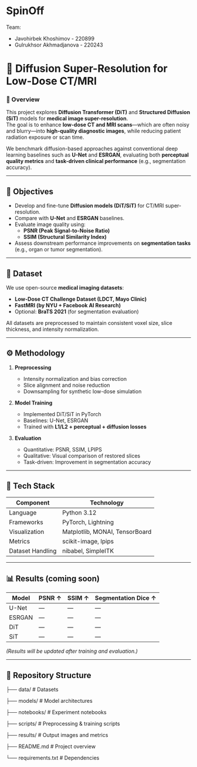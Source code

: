 # SpinOff

Team:
- Javohirbek Khoshimov - 220899
- Gulrukhsor Akhmadjanova - 220243

# 🧠 Diffusion Super-Resolution for Low-Dose CT/MRI

### 📍 Overview
This project explores **Diffusion Transformer (DiT)** and **Structured Diffusion (SiT)** models for **medical image super-resolution**.  
The goal is to enhance **low-dose CT and MRI scans**—which are often noisy and blurry—into **high-quality diagnostic images**, while reducing patient radiation exposure or scan time.

We benchmark diffusion-based approaches against conventional deep learning baselines such as **U-Net** and **ESRGAN**, evaluating both **perceptual quality metrics** and **task-driven clinical performance** (e.g., segmentation accuracy).

---

## 🎯 Objectives
- Develop and fine-tune **Diffusion models (DiT/SiT)** for CT/MRI super-resolution.  
- Compare with **U-Net** and **ESRGAN** baselines.  
- Evaluate image quality using:
  - **PSNR (Peak Signal-to-Noise Ratio)**
  - **SSIM (Structural Similarity Index)**
- Assess downstream performance improvements on **segmentation tasks** (e.g., organ or tumor segmentation).

---

## 🧬 Dataset
We use open-source **medical imaging datasets**:
- **Low-Dose CT Challenge Dataset (LDCT, Mayo Clinic)**
- **FastMRI (by NYU + Facebook AI Research)**
- Optional: **BraTS 2021** (for segmentation evaluation)

All datasets are preprocessed to maintain consistent voxel size, slice thickness, and intensity normalization.

---

## ⚙️ Methodology
1. **Preprocessing**
   - Intensity normalization and bias correction  
   - Slice alignment and noise reduction  
   - Downsampling for synthetic low-dose simulation  

2. **Model Training**
   - Implemented DiT/SiT in PyTorch  
   - Baselines: U-Net, ESRGAN  
   - Trained with **L1/L2 + perceptual + diffusion losses**

3. **Evaluation**
   - Quantitative: PSNR, SSIM, LPIPS  
   - Qualitative: Visual comparison of restored slices  
   - Task-driven: Improvement in segmentation accuracy

---

## 🧰 Tech Stack
| Component | Technology |
|------------|-------------|
| Language | Python 3.12 |
| Frameworks | PyTorch, Lightning |
| Visualization | Matplotlib, MONAI, TensorBoard |
| Metrics | scikit-image, lpips |
| Dataset Handling | nibabel, SimpleITK |

---

## 📊 Results (coming soon)
| Model | PSNR ↑ | SSIM ↑ | Segmentation Dice ↑ |
|--------|---------|--------|----------------------|
| U-Net | — | — | — |
| ESRGAN | — | — | — |
| DiT | — | — | — |
| SiT | — | — | — |

*(Results will be updated after training and evaluation.)*

---

## 📁 Repository Structure

├── data/ # Datasets

├── models/ # Model architectures

├── notebooks/ # Experiment notebooks

├── scripts/ # Preprocessing & training scripts

├── results/ # Output images and metrics

├── README.md # Project overview

└── requirements.txt # Dependencies
